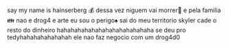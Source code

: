 say my name is hainserberg 💰
dessa vez niguem vai morrer🐔
e pela familia👪
nao e drog4 e arte
eu sou o perigo♠️
sai do meu territorio
skyler cade o resto do dinheiro hahahahahahahahahahahahahaha se deu pro tedyhahahahahahahah
ele nao faz negocio com um drog4d0
